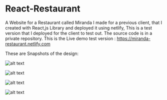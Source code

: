 # React-Restaurant
A Website for a Restaurant called Miranda I made for a previous client, that I created with React,js Library and deployed it using netlify, This is a test version that I deployed for the client to test out.
The source code is in a private repository.
This is the Live demo test version : https://miranda-restaurant.netlify.com

These are Snapshots of the design:

![alt text](https://user-images.githubusercontent.com/99336022/153270208-e4a46f38-3350-4cb0-a5bf-146c6852000a.png?raw=true)

![alt text](https://user-images.githubusercontent.com/99336022/153270383-84aacf1d-c69b-4f5b-85ce-47a926cdfb86.png?raw=true)

![alt text](https://user-images.githubusercontent.com/99336022/153270469-190cf76d-d60a-4646-ab50-f217caabad80.png?raw=true)

![alt text](https://user-images.githubusercontent.com/99336022/153270635-3854faa0-6837-4b40-abae-3d7b7d744aaa.png?raw=true)
